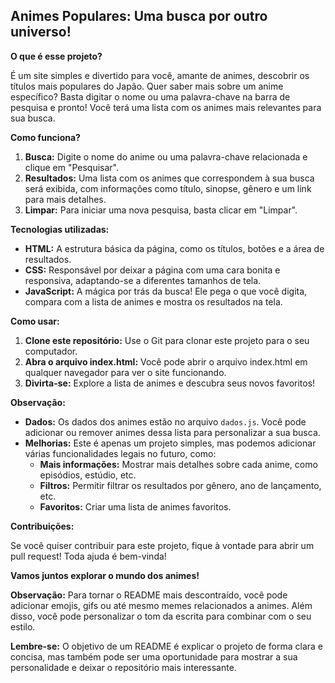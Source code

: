 ## Animes Populares: Uma busca por outro universo!

**O que é esse projeto?**

É um site simples e divertido para você, amante de animes, descobrir os títulos mais populares do Japão. Quer saber mais sobre um anime específico? Basta digitar o nome ou uma palavra-chave na barra de pesquisa e pronto! Você terá uma lista com os animes mais relevantes para sua busca.

**Como funciona?**

1. **Busca:** Digite o nome do anime ou uma palavra-chave relacionada e clique em "Pesquisar".
2. **Resultados:** Uma lista com os animes que correspondem à sua busca será exibida, com informações como título, sinopse, gênero e um link para mais detalhes.
3. **Limpar:** Para iniciar uma nova pesquisa, basta clicar em "Limpar".

**Tecnologias utilizadas:**

* **HTML:** A estrutura básica da página, como os títulos, botões e a área de resultados.
* **CSS:** Responsável por deixar a página com uma cara bonita e responsiva, adaptando-se a diferentes tamanhos de tela.
* **JavaScript:** A mágica por trás da busca! Ele pega o que você digita, compara com a lista de animes e mostra os resultados na tela.

**Como usar:**

1. **Clone este repositório:** Use o Git para clonar este projeto para o seu computador.
2. **Abra o arquivo index.html:** Você pode abrir o arquivo index.html em qualquer navegador para ver o site funcionando.
3. **Divirta-se:** Explore a lista de animes e descubra seus novos favoritos!

**Observação:**

* **Dados:** Os dados dos animes estão no arquivo `dados.js`. Você pode adicionar ou remover animes dessa lista para personalizar a sua busca.
* **Melhorias:** Este é apenas um projeto simples, mas podemos adicionar várias funcionalidades legais no futuro, como:
    * **Mais informações:** Mostrar mais detalhes sobre cada anime, como episódios, estúdio, etc.
    * **Filtros:** Permitir filtrar os resultados por gênero, ano de lançamento, etc.
    * **Favoritos:** Criar uma lista de animes favoritos.

**Contribuições:**

Se você quiser contribuir para este projeto, fique à vontade para abrir um pull request! Toda ajuda é bem-vinda!

**Vamos juntos explorar o mundo dos animes!** 

**Observação:** Para tornar o README mais descontraído, você pode adicionar emojis, gifs ou até mesmo memes relacionados a animes. Além disso, você pode personalizar o tom da escrita para combinar com o seu estilo. 

**Lembre-se:** O objetivo de um README é explicar o projeto de forma clara e concisa, mas também pode ser uma oportunidade para mostrar a sua personalidade e deixar o repositório mais interessante.
